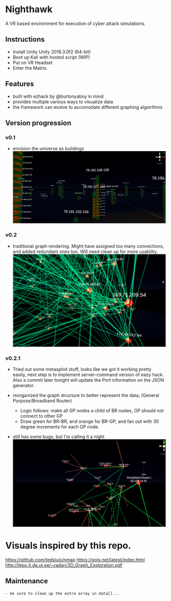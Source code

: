 # Nighthawk
A VR based environment for execution of cyber attack simulations.

## Instructions
- Install Unity Unity 2018.3.0f2 (64-bit)
- Boot up Kali with hosted script (WIP)
- Put on VR Headset
- Enter the Matrix.

## Features
- built with ezhack by @burtonyaboy in mind
- provides multiple various ways to visualize data
- the framework can evolve to accomodate different graphing algoirthms

## Version progression

### v0.1
- envision the universe as buildings
![v 0.1](/images/v.1.png)

### v0.2
-  traditional graph rendering. Might have assigned too many connections, and added redundant ones too. Will need clean up for more usability.
![v 0.2](/images/v.2.png)

### v0.2.1
- Tried out some metasploit stuff, looks like we got it working pretty easily, next step is to implement server-command version of eazy hack. Also a commit later tonight will update the Port information on the JSON generator.

- reorganized the graph structure to better represent the data, (General Purpose/Broadband Router)
	- Logic follows: make all GP nodes a child of BR nodes, GP should not connect to other GP
	- Draw green for BR-BR, and orange for BR-GP, and fan out with 30 degree increments for each GP node.
- still has some bugs, but I'm calling it a night
![V 0.2.1](/images/v.2.1.png)

# Visuals inspired by this repo.
https://github.com/tedsluis/nmap
https://gojs.net/latest/index.html
http://lepo.it.da.ut.ee/~radan/3D_Graph_Exploration.pdf

## Maintenance
	- be sure to clean up the extra array in data[]...

